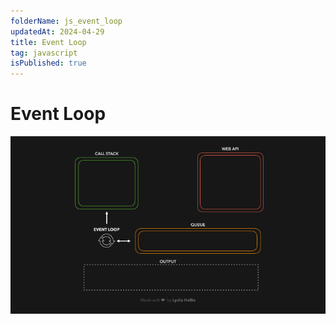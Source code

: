 ```yaml
---
folderName: js_event_loop
updatedAt: 2024-04-29
title: Event Loop
tag: javascript
isPublished: true
---
```


# Event Loop

![img](images/event_loop.gif)
